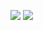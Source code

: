 [![](https://images.microbadger.com/badges/version/ilyaglow/masscan.svg)](https://microbadger.com/images/ilyaglow/masscan "Get your own version badge on microbadger.com") [![](https://images.microbadger.com/badges/image/ilyaglow/masscan.svg)](https://microbadger.com/images/ilyaglow/masscan "Get your own image badge on microbadger.com") 
